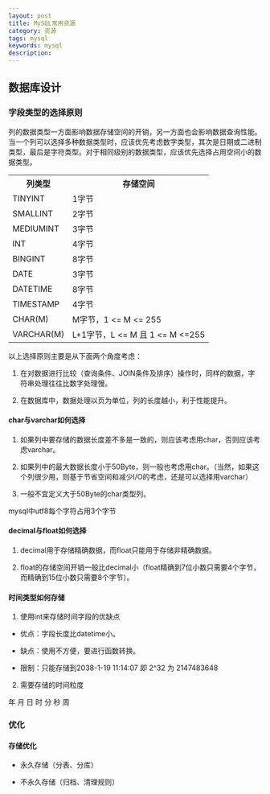 ```yaml
---
layout: post
title: MySQL常用资源
category: 资源
tags: mysql
keywords: mysql
description: 
---
```


## 数据库设计

### 字段类型的选择原则

列的数据类型一方面影响数据存储空间的开销，另一方面也会影响数据查询性能。当一个列可以选择多种数据类型时，应该优先考虑数字类型，其次是日期或二进制类型，最后是字符类型。对于相同级别的数据类型，应该优先选择占用空间小的数据类型。

<table>
<tr><th>列类型</th><th>存储空间</th></tr>
<tr><td>TINYINT</td><td>1字节</td></tr>
<tr><td>SMALLINT</td><td>2字节</td></tr>
<tr><td>MEDIUMINT</td><td>3字节</td></tr>
<tr><td>INT</td><td>4字节</td></tr>
<tr><td>BINGINT</td><td>8字节</td></tr>
<tr><td>DATE</td><td>3字节</td></tr>
<tr><td>DATETIME</td><td>8字节</td></tr>
<tr><td>TIMESTAMP</td><td>4字节</td></tr>
<tr><td>CHAR(M)</td><td>M字节，1 <= M <= 255</td></tr>
<tr><td>VARCHAR(M)</td><td>L+1字节，L <= M 且 1 <= M <=255</td></tr>
</table>

以上选择原则主要是从下面两个角度考虑：

1. 在对数据进行比较（查询条件、JOIN条件及排序）操作时，同样的数据，字符串处理往往比数字处理慢。

2. 在数据库中，数据处理以页为单位，列的长度越小，利于性能提升。

#### char与varchar如何选择

1. 如果列中要存储的数据长度差不多是一致的，则应该考虑用char，否则应该考虑varchar。

2. 如果列中的最大数据长度小于50Byte，则一般也考虑用char。（当然，如果这个列很少用，则基于节省空间和减少I/O的考虑，还是可以选择用varchar）

3. 一般不宜定义大于50Byte的char类型列。

mysql中utf8每个字符占用3个字节

#### decimal与float如何选择

1. decimal用于存储精确数据，而float只能用于存储非精确数据。

2. float的存储空间开销一般比decimal小（float精确到7位小数只需要4个字节，而精确到15位小数只需要8个字节）。

#### 时间类型如何存储

1. 使用int来存储时间字段的优缺点

  * 优点：字段长度比datetime小。
  
  * 缺点：使用不方便，要进行函数转换。
  
  * 限制：只能存储到2038-1-19 11:14:07 即 2^32 为 2147483648
  
2. 需要存储的时间粒度

年 月 日 时 分 秒 周

### 优化

#### 存储优化

* 永久存储（分表、分库）

* 不永久存储（归档、清理规则）